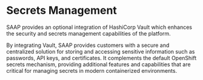 # Secrets Management

SAAP provides an optional integration of HashiCorp Vault which enhances the security and secrets management capabilities of the platform.

By integrating Vault, SAAP provides customers with a secure and centralized solution for storing and accessing sensitive information such as passwords, API keys, and certificates. It complements the default OpenShift secrets mechanism, providing additional features and capabilities that are critical for managing secrets in modern containerized environments.
